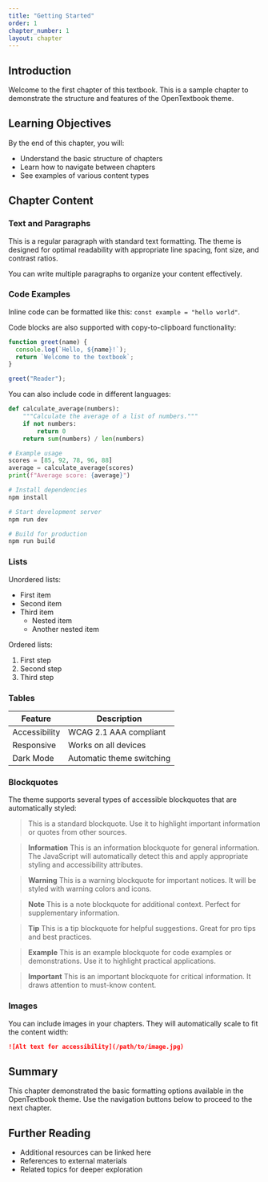 ```yaml
---
title: "Getting Started"
order: 1
chapter_number: 1
layout: chapter
---
```


## Introduction

Welcome to the first chapter of this textbook. This is a sample chapter to demonstrate the structure and features of the OpenTextbook theme.

## Learning Objectives

By the end of this chapter, you will:

- Understand the basic structure of chapters
- Learn how to navigate between chapters
- See examples of various content types

## Chapter Content

### Text and Paragraphs

This is a regular paragraph with standard text formatting. The theme is designed for optimal readability with appropriate line spacing, font size, and contrast ratios.

You can write multiple paragraphs to organize your content effectively.

### Code Examples

Inline code can be formatted like this: `const example = "hello world"`.

Code blocks are also supported with copy-to-clipboard functionality:

```javascript
function greet(name) {
  console.log(`Hello, ${name}!`);
  return `Welcome to the textbook`;
}

greet("Reader");
```

You can also include code in different languages:

```python
def calculate_average(numbers):
    """Calculate the average of a list of numbers."""
    if not numbers:
        return 0
    return sum(numbers) / len(numbers)

# Example usage
scores = [85, 92, 78, 96, 88]
average = calculate_average(scores)
print(f"Average score: {average}")
```

```bash
# Install dependencies
npm install

# Start development server
npm run dev

# Build for production
npm run build
```

### Lists

Unordered lists:

- First item
- Second item
- Third item
  - Nested item
  - Another nested item

Ordered lists:

1. First step
2. Second step
3. Third step

### Tables

| Feature | Description |
|---------|-------------|
| Accessibility | WCAG 2.1 AAA compliant |
| Responsive | Works on all devices |
| Dark Mode | Automatic theme switching |

### Blockquotes

The theme supports several types of accessible blockquotes that are automatically styled:

> This is a standard blockquote. Use it to highlight important information or quotes from other sources.

> **Information** This is an information blockquote for general information. The JavaScript will automatically detect this and apply appropriate styling and accessibility attributes.

> **Warning** This is a warning blockquote for important notices. It will be styled with warning colors and icons.

> **Note** This is a note blockquote for additional context. Perfect for supplementary information.

> **Tip** This is a tip blockquote for helpful suggestions. Great for pro tips and best practices.

> **Example** This is an example blockquote for code examples or demonstrations. Use it to highlight practical applications.

> **Important** This is an important blockquote for critical information. It draws attention to must-know content.

### Images

You can include images in your chapters. They will automatically scale to fit the content width:

```markdown
![Alt text for accessibility](/path/to/image.jpg)
```

## Summary

This chapter demonstrated the basic formatting options available in the OpenTextbook theme. Use the navigation buttons below to proceed to the next chapter.

## Further Reading

- Additional resources can be linked here
- References to external materials
- Related topics for deeper exploration
